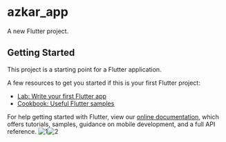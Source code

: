 # azkar_app

A new Flutter project.

## Getting Started

This project is a starting point for a Flutter application.

A few resources to get you started if this is your first Flutter project:

- [Lab: Write your first Flutter app](https://flutter.dev/docs/get-started/codelab)
- [Cookbook: Useful Flutter samples](https://flutter.dev/docs/cookbook)

For help getting started with Flutter, view our
[online documentation](https://flutter.dev/docs), which offers tutorials,
samples, guidance on mobile development, and a full API reference.
![1](https://user-images.githubusercontent.com/108185739/225969586-1ef4b80b-98c1-4993-b2dc-4c36e07f7c38.jpeg)![2](https://user-images.githubusercontent.com/108185739/225969852-8e528a8e-fecc-4305-90fd-519603298bbe.jpeg)


